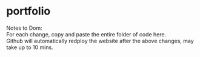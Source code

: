 # portfolio

Notes to Dom:   
For each change, copy and paste the entire folder of code here.  
Github will automatically redploy the website after the above changes, may take up to 10 mins.   
